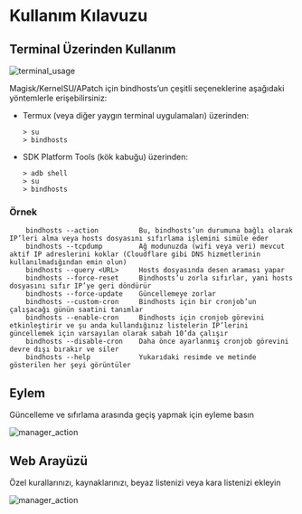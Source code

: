 # Kullanım Kılavuzu

## Terminal Üzerinden Kullanım
![terminal_usage](screenshots/terminal_usage.png)

Magisk/KernelSU/APatch için bindhosts’un çeşitli seçeneklerine aşağıdaki yöntemlerle erişebilirsiniz:
- Termux (veya diğer yaygın terminal uygulamaları) üzerinden:
    ```shell
    > su
    > bindhosts
    ```

- SDK Platform Tools (kök kabuğu) üzerinden:
    ```shell
    > adb shell
    > su
    > bindhosts
    ```

### Örnek
```
    bindhosts --action          Bu, bindhosts’un durumuna bağlı olarak IP’leri alma veya hosts dosyasını sıfırlama işlemini simüle eder
    bindhosts --tcpdump         Ağ modunuzda (wifi veya veri) mevcut aktif IP adreslerini koklar (Cloudflare gibi DNS hizmetlerinin kullanılmadığından emin olun)
    bindhosts --query <URL>     Hosts dosyasında desen araması yapar
    bindhosts --force-reset     Bindhosts’u zorla sıfırlar, yani hosts dosyasını sıfır IP’ye geri döndürür
    bindhosts --force-update    Güncellemeye zorlar
    bindhosts --custom-cron     Bindhosts için bir cronjob’un çalışacağı günün saatini tanımlar
    bindhosts --enable-cron     Bindhosts için cronjob görevini etkinleştirir ve şu anda kullandığınız listelerin IP’lerini güncellemek için varsayılan olarak sabah 10’da çalışır
    bindhosts --disable-cron    Daha önce ayarlanmış cronjob görevini devre dışı bırakır ve siler
    bindhosts --help            Yukarıdaki resimde ve metinde gösterilen her şeyi görüntüler
```

## Eylem
 Güncelleme ve sıfırlama arasında geçiş yapmak için eyleme basın
 
 ![manager_action](screenshots/manager_action.gif)

## Web Arayüzü
  Özel kurallarınızı, kaynaklarınızı, beyaz listenizi veya kara listenizi ekleyin
 
 ![manager_action](screenshots/manager_webui.gif)
